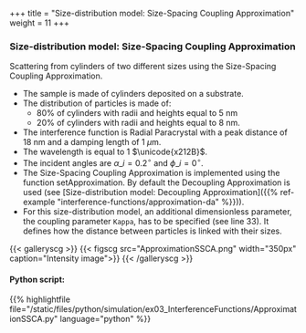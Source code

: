 +++
title = "Size-distribution model: Size-Spacing Coupling Approximation"
weight = 11
+++

### Size-distribution model: Size-Spacing Coupling Approximation

Scattering from cylinders of two different sizes using the Size-Spacing Coupling Approximation.

* The sample is made of cylinders deposited on a substrate.
* The distribution of particles is made of:
    * 80% of cylinders with radii and heights equal to $5$ nm
    * 20% of cylinders with radii and heights equal to $8$ nm.
* The interference function is Radial Paracrystal with a peak distance of $18$ nm and a damping length of $1$ $\mu$m.
* The wavelength is equal to $1$ $\unicode{x212B}$.
* The incident angles are $\alpha\_i = 0.2 ^{\circ}$ and $\phi\_i = 0^{\circ}$.
* The Size-Spacing Coupling Approximation is implemented using the function setApproximation. By default the Decoupling Approximation is used (see [Size-distribution model: Decoupling Approximation]({{% ref-example "interference-functions/approximation-da" %}})).
* For this size-distribution model, an additional dimensionless parameter, the coupling parameter `Kappa`, has to be specified (see line 33). It defines how the distance between particles is linked with their sizes.

{{< galleryscg >}}
{{< figscg src="ApproximationSSCA.png" width="350px" caption="Intensity image">}}
{{< /galleryscg >}}

#### Python script:
{{% highlightfile 
file="/static/files/python/simulation/ex03_InterferenceFunctions/ApproximationSSCA.py" language="python" %}}
